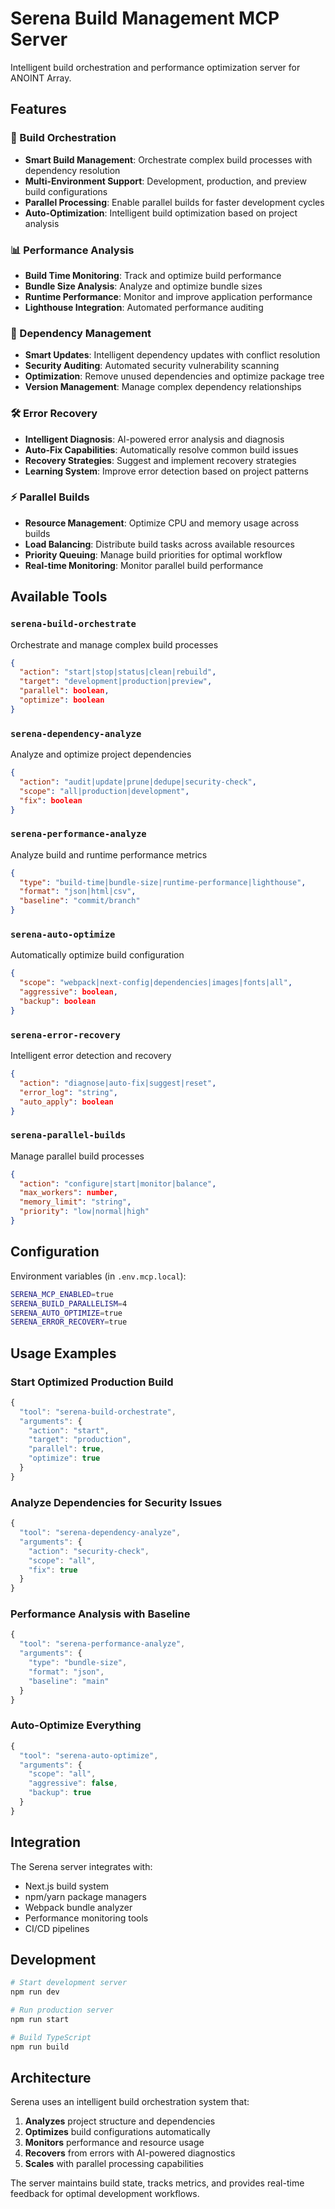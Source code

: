 # Serena Build Management MCP Server

Intelligent build orchestration and performance optimization server for ANOINT Array.

## Features

### 🚀 Build Orchestration
- **Smart Build Management**: Orchestrate complex build processes with dependency resolution
- **Multi-Environment Support**: Development, production, and preview build configurations
- **Parallel Processing**: Enable parallel builds for faster development cycles
- **Auto-Optimization**: Intelligent build optimization based on project analysis

### 📊 Performance Analysis
- **Build Time Monitoring**: Track and optimize build performance
- **Bundle Size Analysis**: Analyze and optimize bundle sizes
- **Runtime Performance**: Monitor and improve application performance
- **Lighthouse Integration**: Automated performance auditing

### 🔧 Dependency Management
- **Smart Updates**: Intelligent dependency updates with conflict resolution
- **Security Auditing**: Automated security vulnerability scanning
- **Optimization**: Remove unused dependencies and optimize package tree
- **Version Management**: Manage complex dependency relationships

### 🛠 Error Recovery
- **Intelligent Diagnosis**: AI-powered error analysis and diagnosis
- **Auto-Fix Capabilities**: Automatically resolve common build issues
- **Recovery Strategies**: Suggest and implement recovery strategies
- **Learning System**: Improve error detection based on project patterns

### ⚡ Parallel Builds
- **Resource Management**: Optimize CPU and memory usage across builds
- **Load Balancing**: Distribute build tasks across available resources
- **Priority Queuing**: Manage build priorities for optimal workflow
- **Real-time Monitoring**: Monitor parallel build performance

## Available Tools

### `serena-build-orchestrate`
Orchestrate and manage complex build processes
```json
{
  "action": "start|stop|status|clean|rebuild",
  "target": "development|production|preview",
  "parallel": boolean,
  "optimize": boolean
}
```

### `serena-dependency-analyze`
Analyze and optimize project dependencies
```json
{
  "action": "audit|update|prune|dedupe|security-check",
  "scope": "all|production|development",
  "fix": boolean
}
```

### `serena-performance-analyze`
Analyze build and runtime performance metrics
```json
{
  "type": "build-time|bundle-size|runtime-performance|lighthouse",
  "format": "json|html|csv",
  "baseline": "commit/branch"
}
```

### `serena-auto-optimize`
Automatically optimize build configuration
```json
{
  "scope": "webpack|next-config|dependencies|images|fonts|all",
  "aggressive": boolean,
  "backup": boolean
}
```

### `serena-error-recovery`
Intelligent error detection and recovery
```json
{
  "action": "diagnose|auto-fix|suggest|reset",
  "error_log": "string",
  "auto_apply": boolean
}
```

### `serena-parallel-builds`
Manage parallel build processes
```json
{
  "action": "configure|start|monitor|balance",
  "max_workers": number,
  "memory_limit": "string",
  "priority": "low|normal|high"
}
```

## Configuration

Environment variables (in `.env.mcp.local`):
```bash
SERENA_MCP_ENABLED=true
SERENA_BUILD_PARALLELISM=4
SERENA_AUTO_OPTIMIZE=true
SERENA_ERROR_RECOVERY=true
```

## Usage Examples

### Start Optimized Production Build
```javascript
{
  "tool": "serena-build-orchestrate",
  "arguments": {
    "action": "start",
    "target": "production",
    "parallel": true,
    "optimize": true
  }
}
```

### Analyze Dependencies for Security Issues
```javascript
{
  "tool": "serena-dependency-analyze", 
  "arguments": {
    "action": "security-check",
    "scope": "all",
    "fix": true
  }
}
```

### Performance Analysis with Baseline
```javascript
{
  "tool": "serena-performance-analyze",
  "arguments": {
    "type": "bundle-size",
    "format": "json",
    "baseline": "main"
  }
}
```

### Auto-Optimize Everything
```javascript
{
  "tool": "serena-auto-optimize",
  "arguments": {
    "scope": "all",
    "aggressive": false,
    "backup": true
  }
}
```

## Integration

The Serena server integrates with:
- Next.js build system
- npm/yarn package managers  
- Webpack bundle analyzer
- Performance monitoring tools
- CI/CD pipelines

## Development

```bash
# Start development server
npm run dev

# Run production server
npm run start

# Build TypeScript
npm run build
```

## Architecture

Serena uses an intelligent build orchestration system that:
1. **Analyzes** project structure and dependencies
2. **Optimizes** build configurations automatically  
3. **Monitors** performance and resource usage
4. **Recovers** from errors with AI-powered diagnostics
5. **Scales** with parallel processing capabilities

The server maintains build state, tracks metrics, and provides real-time feedback for optimal development workflows.
